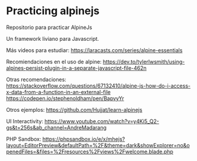 # Practicing alpinejs

Repositorio para practicar AlpineJs

Un framework liviano para Javascript.

Más videos para estudiar:
https://laracasts.com/series/alpine-essentials

Recomiendaciones en el uso de alpine:
https://dev.to/tylerlwsmith/using-alpines-persist-plugin-in-a-separate-javascript-file-462n

Otras recomendaciones:
https://stackoverflow.com/questions/67132410/alpine-js-how-do-i-access-x-data-from-a-function-in-an-external-file
https://codepen.io/stephenoldham/pen/BapvyYr

Otros ejemplos:
https://github.com/Hujjat/learn-alpinejs

UI Interactivity:
https://www.youtube.com/watch?v=y4Ki5_Q2-gs&t=256s&ab_channel=AndreMadarang

PHP Sandbox:
https://phpsandbox.io/e/x/mhejs?layout=EditorPreview&defaultPath=%2F&theme=dark&showExplorer=no&openedFiles=&files=%2Fresources%2Fviews%2Fwelcome.blade.php
